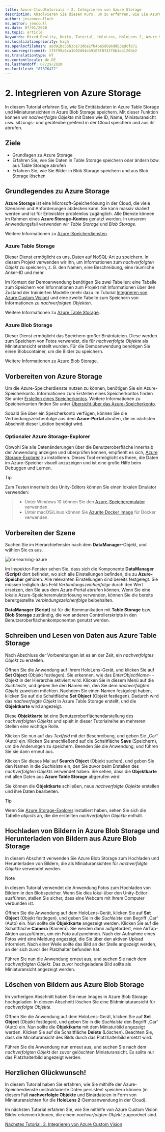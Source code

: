 ```yaml
---
title: Azure-Cloudtutorials – 2. Integrieren von Azure Storage
description: Absolvieren Sie diesen Kurs, um zu erfahren, wie Sie Azure Table Storage und Azure Blob Storage in einer HoloLens 2-Anwendung implementieren.
author: jessemcculloch
ms.author: jemccull
ms.date: 07/01/2020
ms.topic: article
keywords: Mixed Reality, Unity, Tutorial, HoloLens, HoloLens 2, Azure Storage
ms.localizationpriority: high
ms.openlocfilehash: a8d91bc55b3ce73d6e1fb46e5d696d853adcf871
ms.sourcegitcommit: 2f5f95a9ca1b02d94eb9163f0f4ff6b1e4126de2
ms.translationtype: HT
ms.contentlocale: de-DE
ms.lasthandoff: 07/29/2020
ms.locfileid: "87376472"
---
```

# <a name="2-integrating-azure-storage"></a>2. Integrieren von Azure Storage

In diesem Tutorial erfahren Sie, wie Sie Entitätsdaten in Azure Table Storage und Miniaturansichten in Azure Blob Storage speichern. Mit dieser Funktion können wir *nachverfolgte Objekte* mit Daten wie ID, Name, Miniaturansicht usw. sitzungs- und geräteübergreifend in der Cloud speichern und aus ihr abrufen.

## <a name="objectives"></a>Ziele

* Grundlagen zu Azure Storage
* Erfahren Sie, wie Sie Daten in Table Storage speichern oder ändern bzw. aus Table Storage abrufen
* Erfahren Sie, wie Sie Bilder in Blob Storage speichern und aus Blob Storage löschen

## <a name="understanding-azure-storage"></a>Grundlegendes zu Azure Storage

**Azure Storage** ist eine Microsoft-Speicherlösung in der Cloud, die viele Szenarien und Anforderungen abdecken kann. Sie kann massiv skaliert werden und ist für Entwickler problemlos zugänglich. Alle Dienste können im Rahmen eines **Azure Storage-Kontos** genutzt werden. In unserem Anwendungsfall verwenden wir *Table Storage* und *Blob Storage*.

Weitere Informationen zu [Azure-Speicherdiensten](https://docs.microsoft.com/azure/storage/blobs/storage-blobs-overview).

### <a name="azure-table-storage"></a>Azure Table Storage

Dieser Dienst ermöglicht es uns, Daten auf NoSQL-Art zu speichern. In diesem Projekt verwenden wir ihn, um Informationen zum *nachverfolgten Objekt* zu speichern, z. B. den Namen, eine Beschreibung, eine räumliche Anker-ID und mehr.

Im Kontext der Demoanwendung benötigen Sie zwei Tabellen: eine Tabelle zum Speichern von Informationen zum Projekt mit Informationen über den Zustand der trainierten Modelle (mehr dazu im Tutorial [Integrieren von Azure Custom Vision](mr-learning-azure-03.md)) und eine zweite Tabelle zum Speichern von Informationen zu *nachverfolgten Objekten*.

Weitere Informationen zu [Azure Table Storage](https://docs.microsoft.com/azure/storage/tables/table-storage-overview).

### <a name="azure-blob-storage"></a>Azure Blob Storage

Dieser Dienst ermöglicht das Speichern großer Binärdateien. Diese werden zum Speichern von Fotos verwendet, die für *nachverfolgte Objekte* als Miniaturansicht erstellt wurden.
Für die Demoanwendung benötigen Sie einen Blobcontainer, um die Bilder zu speichern.

Weitere Informationen zu [Azure Blob Storage](https://docs.microsoft.com/azure/storage/blobs/storage-blobs-introduction).

## <a name="preparing-azure-storage"></a>Vorbereiten von Azure Storage

Um die Azure-Speicherdienste nutzen zu können, benötigen Sie ein Azure-Speicherkonto. Informationen zum Erstellen eines Speicherkontos finden Sie unter [Erstellen eines Speicherkontos](https://docs.microsoft.com/azure/storage/common/storage-account-create?tabs=azure-portal). Weitere Informationen zu Speicherkonten finden Sie unter [Übersicht über das Azure-Speicherkonto](https://docs.microsoft.com/azure/storage/common/storage-account-overview).

Sobald Sie über ein Speicherkonto verfügen, können Sie die Verbindungszeichenfolge aus dem **Azure-Portal** abrufen, die im nächsten Abschnitt dieser Lektion benötigt wird.

### <a name="optional-azure-storage-explorer"></a>Optionaler Azure Storage-Explorer

Obwohl Sie alle Datenänderungen über die Benutzeroberfläche innerhalb der Anwendung anzeigen und überprüfen können, empfiehlt es sich, [Azure Storage-Explorer](https://azure.microsoft.com/features/storage-explorer/) zu installieren. Dieses Tool ermöglicht es Ihnen, die Daten im Azure-Speicher visuell anzuzeigen und ist eine große Hilfe beim Debuggen und Lernen.

> [!TIP]
> Zum Testen innerhalb des Unity-Editors können Sie einen lokalen Emulator verwenden:

> * Unter Windows 10 können Sie den [Azure-Speicheremulator](https://docs.microsoft.com/azure/storage/common/storage-use-emulator) verwenden.
> * Unter macOS/Linux können Sie [Azurite Docker Image](https://hub.docker.com/_/microsoft-azure-storage-azurite) für Docker verwenden.

## <a name="preparing-the-scene"></a>Vorbereiten der Szene

Suchen Sie im Hierarchiefenster nach dem **DataManager**-Objekt, und wählen Sie es aus.

![mr-learning-azure](images/mr-learning-azure/tutorial2-section4-step1-1.png)

Im Inspektor-Fenster sehen Sie, dass sich die Komponente **DataManager (Script)** dort befindet, wo sich alle Einstellungen befinden, die zu **Azure-Speicher** gehören. Alle relevanten Einstellungen sind bereits festgelegt. Sie müssen lediglich das Feld *Verbindungszeichenfolge* durch den Wert ersetzen, den Sie aus dem Azure-Portal abrufen können. Wenn Sie eine lokale Azure-Speicheremulatorlösung verwenden, können Sie die bereits bereitgestellte *Verbindungszeichenfolge* beibehalten.

**DataManager (Script)** ist für die Kommunikation mit **Table Storage** bzw. **Blob Storage** zuständig, die von anderen Controllerskripts in den Benutzeroberflächenkomponenten genutzt werden.

## <a name="writing-and-reading-data-from-azure-table-storage"></a>Schreiben und Lesen von Daten aus Azure Table Storage

Nach Abschluss der Vorbereitungen ist es an der Zeit, ein *nachverfolgtes Objekt* zu erstellen.

Öffnen Sie die Anwendung auf Ihrem HoloLens-Gerät, und klicken Sie auf **Set Object** (Objekt festlegen). Sie erkennen, wie das *EnterObjectName-* -Objekt in der Hierarchie aktiviert wird. Klicken Sie in diesem Menü auf die *Suchleiste*, und geben Sie den Namen ein, den Sie dem *nachverfolgten Objekt* zuweisen möchten. Nachdem Sie einen Namen festgelegt haben, klicken Sie auf die Schaltfläche **Set Object** (Objekt festlegen). Dadurch wird das *nachverfolgte Objekt* in Azure Table Storage erstellt, und die **Objektkarte** wird angezeigt.

Diese **Objektkarte** ist eine Benutzeroberflächendarstellung des *nachverfolgten Objekts* und spielt in dieser Tutorialreihe an mehreren Stellen eine wichtige Rolle.

Klicken Sie nun auf das *Textfeld* mit der Beschreibung, und geben Sie „Car“ (Auto) ein. Klicken Sie anschließend auf die Schaltfläche **Save** (Speichern), um die Änderungen zu speichern. Beenden Sie die Anwendung, und führen Sie sie dann erneut aus.

Klicken Sie dieses Mal auf **Search Object** (Objekt suchen), und geben Sie den Namen in die *Suchleiste* ein, den Sie zuvor beim Erstellen des *nachverfolgten Objekts* verwendet haben. Sie sehen, dass die **Objektkarte** mit allen Daten aus **Azure Table Storage** abgerufen wird.

Sie können die **Objektkarte** schließen, neue *nachverfolgte Objekte* erstellen und ihre Daten bearbeiten.

> [!TIP]
> Wenn Sie [Azure Storage-Explorer](https://azure.microsoft.com/features/storage-explorer/) installiert haben, sehen Sie sich die Tabelle *objects* an, die die erstellten *nachverfolgten Objekte* enthält.

## <a name="uploading-and-download-image-from-azure-blob-storage"></a>Hochladen von Bildern in Azure Blob Storage und Herunterladen von Bildern aus Azure Blob Storage

In diesem Abschnitt verwenden Sie Azure Blob Storage zum Hochladen und Herunterladen von Bildern, die als Miniaturansichten für *nachverfolgte Objekte* verwendet werden.

> [!NOTE]
> In diesem Tutorial verwendet die Anwendung Fotos zum Hochladen von Bildern in den Blobspeicher. Wenn Sie dies lokal über den Unity-Editor ausführen, stellen Sie sicher, dass eine Webcam mit Ihrem Computer verbunden ist.

Öffnen Sie die Anwendung auf dem HoloLens-Gerät, klicken Sie auf **Set Object** (Objekt festlegen), und geben Sie in die *Suchleiste* den Begriff „Car“ (Auto) ein. Nun sollte die **Objektkarte** angezeigt werden. Klicken Sie auf die Schaltfläche **Camera** (Kamera). Sie werden dann aufgefordert, eine AirTap-Aktion auszuführen, um ein Foto aufzunehmen. Nach der Aufnahme eines Fotos wird eine Meldung angezeigt, die Sie über den aktiven Upload informiert. Nach einer Weile sollte das Bild an der Stelle angezeigt werden, an der sich zuvor der Platzhalter befunden hat.

Führen Sie nun die Anwendung erneut aus, und suchen Sie nach dem *nachverfolgten Objekt*. Das zuvor hochgeladene Bild sollte als Miniaturansicht angezeigt werden.

## <a name="deleting-image-from-azure-blob-storage"></a>Löschen von Bildern aus Azure Blob Storage

Im vorherigen Abschnitt haben Sie neue Images in Azure Blob Storage hochgeladen. In diesem Abschnitt löschen Sie eine Bildminiaturansicht für *nachverfolgte Objekte*.

Öffnen Sie die Anwendung auf dem HoloLens-Gerät, klicken Sie auf **Set Object** (Objekt festlegen), und geben Sie in die *Suchleiste* den Begriff „Car“ (Auto) ein. Nun sollte die **Objektkarte** mit dem Miniaturbild angezeigt werden. Klicken Sie auf die Schaltfläche **Delete** (Löschen). Beachten Sie, dass die Miniaturansicht des Bilds durch das Platzhalterbild ersetzt wird.

Führen Sie die Anwendung nun erneut aus, und suchen Sie nach dem *nachverfolgten Objekt* der zuvor gelöschten Miniaturansicht. Es sollte nur das Platzhalterbild angezeigt werden.

## <a name="congratulations"></a>Herzlichen Glückwunsch!

In diesem Tutorial haben Sie erfahren, wie Sie mithilfe der Azure-Speicherdienste unstrukturierte Daten persistent speichern können (in diesem Fall **nachverfolgte Objekte** und Binärdateien in Form von Miniaturansichten für die **HoloLens 2**-Demoanwendung in der Cloud).

Im nächsten Tutorial erfahren Sie, wie Sie mithilfe von Azure Custom Vision Bilder erkennen können, die einem *nachverfolgten Objekt* zugeordnet sind.

[Nächstes Tutorial: 3. Integrieren von Azure Custom Vision](mr-learning-azure-03.md)
